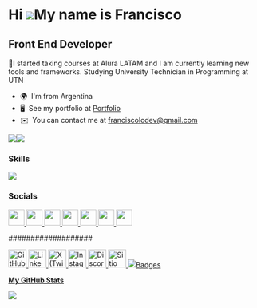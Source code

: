 Hi ![](https://user-images.githubusercontent.com/18350557/176309783-0785949b-9127-417c-8b55-ab5a4333674e.gif)My name is Francisco
=================================================================================================================================

Front End Developer
-------------------

🌱I started taking courses at Alura LATAM and I am currently learning new tools and frameworks. Studying University Technician in Programming at UTN

* 🌍  I'm from Argentina
* 🖥️  See my portfolio at [Portfolio](http://franciscolodev.com/)
* ✉️  You can contact me at [franciscolodev@gmail.com](mailto:franciscolodev@gmail.com)

<a href="https://www.github.com/franciscolodev" target="_blank" rel="noreferrer"><img
src="https://img.shields.io/github/followers/franciscolodev?logo=github&style=for-the-badge&color=0891b2&labelColor=1c1917" /></a><a href="https://www.x.com/franciscolodev" target="_blank" rel="noreferrer"><img
src="https://img.shields.io/twitter/follow/franciscolodev?logo=twitter&style=for-the-badge&color=0891b2&labelColor=1c1917"
/></a>

### Skills

<p align="left">
  <a href="https://skillicons.dev">
    <img src="https://skillicons.dev/icons?i=html,css,js,astro,react,tailwind,nodejs,python,mysql,docker,firebase,git,github,bash,npm,vercel,hostinger&theme=light" />
  </a>
</p>

### Socials

<p align="left"> <a href="https://discord.com/users/franciscolodev" target="_blank" rel="noreferrer"> <picture> <source media="(prefers-color-scheme: dark)" srcset="https://raw.githubusercontent.com/danielcranney/readme-generator/main/public/icons/socials/discord-dark.svg" /> <source media="(prefers-color-scheme: light)" srcset="https://raw.githubusercontent.com/danielcranney/readme-generator/main/public/icons/socials/discord.svg" /> <img src="https://raw.githubusercontent.com/danielcranney/readme-generator/main/public/icons/socials/discord.svg" width="32" height="32" /> </picture> </a> <a href="https://www.github.com/franciscolodev" target="_blank" rel="noreferrer"> <picture> <source media="(prefers-color-scheme: dark)" srcset="https://raw.githubusercontent.com/danielcranney/readme-generator/main/public/icons/socials/github-dark.svg" /> <source media="(prefers-color-scheme: light)" srcset="https://raw.githubusercontent.com/danielcranney/readme-generator/main/public/icons/socials/github.svg" /> <img src="https://raw.githubusercontent.com/danielcranney/readme-generator/main/public/icons/socials/github.svg" width="32" height="32" /> </picture> </a> <a href="http://www.instagram.com/franciscolodev" target="_blank" rel="noreferrer"> <picture> <source media="(prefers-color-scheme: dark)" srcset="https://raw.githubusercontent.com/danielcranney/readme-generator/main/public/icons/socials/instagram-dark.svg" /> <source media="(prefers-color-scheme: light)" srcset="https://raw.githubusercontent.com/danielcranney/readme-generator/main/public/icons/socials/instagram.svg" /> <img src="https://raw.githubusercontent.com/danielcranney/readme-generator/main/public/icons/socials/instagram.svg" width="32" height="32" /> </picture> </a> <a href="https://www.linkedin.com/in/franciscolodev" target="_blank" rel="noreferrer"> <picture> <source media="(prefers-color-scheme: dark)" srcset="https://raw.githubusercontent.com/danielcranney/readme-generator/main/public/icons/socials/linkedin-dark.svg" /> <source media="(prefers-color-scheme: light)" srcset="https://raw.githubusercontent.com/danielcranney/readme-generator/main/public/icons/socials/linkedin.svg" /> <img src="https://raw.githubusercontent.com/danielcranney/readme-generator/main/public/icons/socials/linkedin.svg" width="32" height="32" /> </picture> </a> <a href="https://franciscolodev.com" target="_blank" rel="noreferrer"> <picture> <source media="(prefers-color-scheme: dark)" srcset="https://raw.githubusercontent.com/danielcranney/readme-generator/main/public/icons/socials/rss-dark.svg" /> <source media="(prefers-color-scheme: light)" srcset="https://raw.githubusercontent.com/danielcranney/readme-generator/main/public/icons/socials/rss.svg" /> <img src="https://raw.githubusercontent.com/danielcranney/readme-generator/main/public/icons/socials/rss.svg" width="32" height="32" /> </picture> </a> <a href="https://www.x.com/franciscolodev" target="_blank" rel="noreferrer"> <picture> <source media="(prefers-color-scheme: dark)" srcset="https://raw.githubusercontent.com/danielcranney/readme-generator/main/public/icons/socials/twitter-dark.svg" /> <source media="(prefers-color-scheme: light)" srcset="https://raw.githubusercontent.com/danielcranney/readme-generator/main/public/icons/socials/twitter.svg" /> <img src="https://raw.githubusercontent.com/danielcranney/readme-generator/main/public/icons/socials/twitter.svg" width="32" height="32" /> </picture> </a> <a href="https://www.youtube.com/@franciscolodev" target="_blank" rel="noreferrer"> <picture> <source media="(prefers-color-scheme: dark)" srcset="https://raw.githubusercontent.com/danielcranney/readme-generator/main/public/icons/socials/youtube-dark.svg" /> <source media="(prefers-color-scheme: light)" srcset="https://raw.githubusercontent.com/danielcranney/readme-generator/main/public/icons/socials/youtube.svg" /> <img src="https://raw.githubusercontent.com/danielcranney/readme-generator/main/public/icons/socials/youtube.svg" width="32" height="32" /> </picture> </a></p>

###################
<p align="left">
  <a href="https://github.com/tuusuario" target="_blank">
    <img src="https://skillicons.dev/icons?i=github&theme=dark" width="36" height="36" alt="GitHub" />
  </a>
  <a href="https://www.linkedin.com/in/tuusuario" target="_blank">
    <img src="https://skillicons.dev/icons?i=linkedin&theme=dark" width="36" height="36" alt="LinkedIn" />
  </a>
  <a href="https://x.com/tuusuario" target="_blank">
    <img src="https://skillicons.dev/icons?i=twitter&theme=dark" width="36" height="36" alt="X (Twitter)" />
  </a>
  <a href="https://www.instagram.com/tuusuario" target="_blank">
    <img src="https://skillicons.dev/icons?i=instagram&theme=dark" width="36" height="36" alt="Instagram" />
  </a>
  <a href="https://discord.gg/tuinvitacion" target="_blank">
    <img src="https://skillicons.dev/icons?i=discord&theme=dark" width="36" height="36" alt="Discord" />
  </a>
  <a href="https://www.tusitio.com" target="_blank">
    <img src="https://skillicons.dev/icons?i=wordpress&theme=dark" width="36" height="36" alt="Sitio Web" />
  </a>
  <a href="https://youtube.com/@tuusuario" target="_blank">
    <img src="https://skillic



### Badges

<b>My GitHub Stats</b>

<a href="http://www.github.com/franciscolodev"><img src="https://github-readme-streak-stats.herokuapp.com/?user=franciscolodev&stroke=ffffff&background=1c1917&ring=0891b2&fire=0891b2&currStreakNum=ffffff&currStreakLabel=0891b2&sideNums=ffffff&sideLabels=ffffff&dates=ffffff&hide_border=true" /></a>
